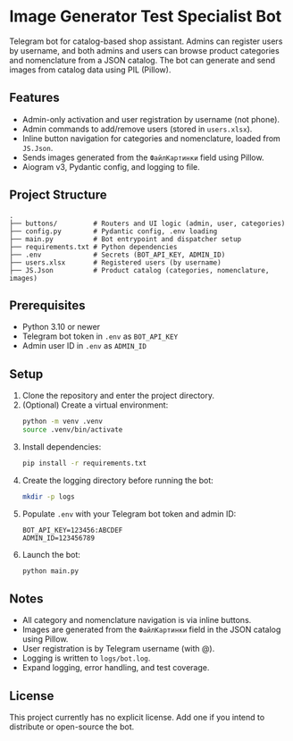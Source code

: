 
# Image Generator Test Specialist Bot

Telegram bot for catalog-based shop assistant. Admins can register users by username, and both admins and users can browse product categories and nomenclature from a JSON catalog. The bot can generate and send images from catalog data using PIL (Pillow).

## Features
- Admin-only activation and user registration by username (not phone).
- Admin commands to add/remove users (stored in `users.xlsx`).
- Inline button navigation for categories and nomenclature, loaded from `JS.Json`.
- Sends images generated from the `ФайлКартинки` field using Pillow.
- Aiogram v3, Pydantic config, and logging to file.

## Project Structure
```
.
├── buttons/         # Routers and UI logic (admin, user, categories)
├── config.py        # Pydantic config, .env loading
├── main.py          # Bot entrypoint and dispatcher setup
├── requirements.txt # Python dependencies
├── .env             # Secrets (BOT_API_KEY, ADMIN_ID)
├── users.xlsx       # Registered users (by username)
├── JS.Json          # Product catalog (categories, nomenclature, images)
```

## Prerequisites
- Python 3.10 or newer
- Telegram bot token in `.env` as `BOT_API_KEY`
- Admin user ID in `.env` as `ADMIN_ID`

## Setup
1. Clone the repository and enter the project directory.
2. (Optional) Create a virtual environment:
   ```bash
   python -m venv .venv
   source .venv/bin/activate
   ```
3. Install dependencies:
   ```bash
   pip install -r requirements.txt
   ```
4. Create the logging directory before running the bot:
   ```bash
   mkdir -p logs
   ```
5. Populate `.env` with your Telegram bot token and admin ID:
   ```env
   BOT_API_KEY=123456:ABCDEF
   ADMIN_ID=123456789
   ```
6. Launch the bot:
   ```bash
   python main.py
   ```

## Notes
- All category and nomenclature navigation is via inline buttons.
- Images are generated from the `ФайлКартинки` field in the JSON catalog using Pillow.
- User registration is by Telegram username (with @).
- Logging is written to `logs/bot.log`.
- Expand logging, error handling, and test coverage.

## License
This project currently has no explicit license. Add one if you intend to distribute or open-source the bot.
